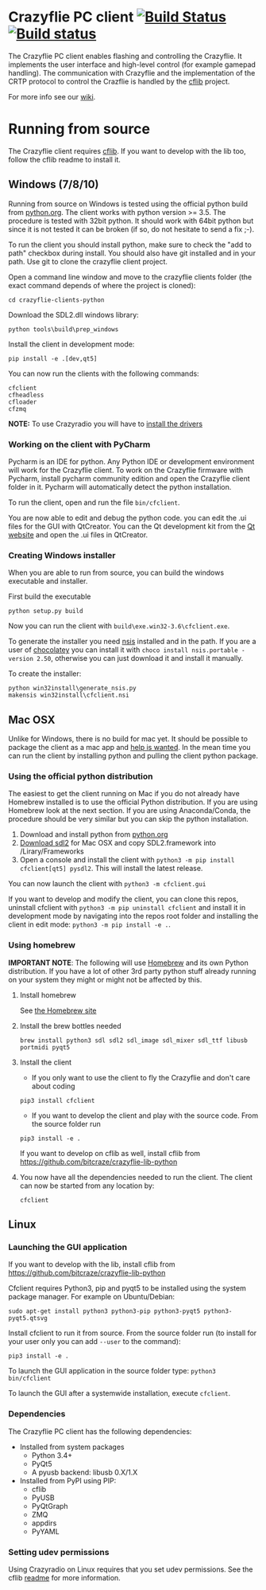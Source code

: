 # Crazyflie PC client [![Build Status](https://api.travis-ci.org/bitcraze/crazyflie-clients-python.svg)](https://travis-ci.org/bitcraze/crazyflie-clients-python) [![Build status](https://ci.appveyor.com/api/projects/status/u2kejdbc9wrexo31?svg=true)](https://ci.appveyor.com/project/bitcraze/crazyflie-clients-python)


The Crazyflie PC client enables flashing and controlling the Crazyflie.
It implements the user interface and high-level control (for example gamepad handling).
The communication with Crazyflie and the implementation of the CRTP protocol to control the Crazflie is handled by the [cflib](https://github.com/bitcraze/crazyflie-lib-python) project.

For more info see our [wiki](http://wiki.bitcraze.se/ "Bitcraze Wiki").

# Running from source

The Crazyflie client requires [cflib](https://github.com/bitcraze/crazyflie-lib-python).
If you want to develop with the lib too, follow the cflib readme to install it.

## Windows (7/8/10)

Running from source on Windows is tested using the official python build from [python.org](https://python.org). The client works with python version >= 3.5. The procedure is tested with 32bit python. It should work with 64bit python but since it is not tested it can be broken (if so, do not hesitate to send a fix ;-).

To run the client you should install python, make sure to check the "add to path" checkbox during install. You should also have git installed and in your path. Use git to clone the crazyflie client project.

Open a command line window and move to the crazyflie clients folder (the exact command depends of where the project is cloned):
```
cd crazyflie-clients-python
```

Download the SDL2.dll windows library:
```
python tools\build\prep_windows
```

Install the client in development mode:
```
pip install -e .[dev,qt5]
```

You can now run the clients with the following commands:
```
cfclient
cfheadless
cfloader
cfzmq
```

**NOTE:** To use Crazyradio you will have to [install the drivers](https://wiki.bitcraze.io/misc:usbwindows)

### Working on the client with PyCharm

Pycharm is an IDE for python. Any Python IDE or development environment will work for the Crazyflie client. To work on the Crazyflie firmware with Pycharm, install pycharm community edition and open the Crazyflie client folder in it. Pycharm will automatically detect the python installation.

To run the client, open and run the file ```bin/cfclient```.

You are now able to edit and debug the python code. you can edit the .ui files for the GUI with QtCreator. You can the Qt development kit from the [Qt website](https://www.qt.io/download-open-source/) and open the .ui files in QtCreator.

### Creating Windows installer

When you are able to run from source, you can build the windows executable and installer.

First build the executable
```
python setup.py build
```

Now you can run the client with ```build\exe.win32-3.6\cfclient.exe```.

To generate the installer you need [nsis](http://nsis.sourceforge.net/) installed and in the path. If you
are a user of [chocolatey](https://chocolatey.org/) you can install it with ```choco install nsis.portable -version 2.50```,
otherwise you can just download it and install it manually.

To create the installer:
```
python win32install\generate_nsis.py
makensis win32install\cfclient.nsi
```

## Mac OSX

Unlike for Windows, there is no build for mac yet.
It should be possible to package the client as a mac app and [help is wanted](https://github.com/bitcraze/crazyflie-clients-python/issues/231).
In the mean time you can run the client by installing python and pulling the client python package.

### Using the official python distribution

The easiest to get the client running on Mac if you do not already have Homebrew installed is to use the official Python distribution.
If you are using Homebrew look at the next section.
If you are using Anaconda/Conda, the procedure should be very similar but you can skip the python installation.

 1) Download and install python from [python.org](https://python.org)
 2) [Download sdl2](https://www.libsdl.org/download-2.0.php) for Mac OSX and copy SDL2.framework into /Lirary/Frameworks
 3) Open a console and install the client with ```python3 -m pip install cfclient[qt5] pysdl2```. This will install the latest release.

You can now launch the client with ```python3 -m cfclient.gui```

If you want to develop and modify the client, you can clone this repos, uninstall cfclient with ```python3 -m pip uninstall cfclient``` and install it in development mode by navigating into the repos root folder and installing the client in edit mode: ```python3 -m pip install -e .```.

### Using homebrew
**IMPORTANT NOTE**: The following will use
[Homebrew](http://brew.sh/) and its own Python distribution. If
you have a lot of other 3rd party python stuff already running on your system
they might or might not be affected by this.

1. Install homebrew

    See [the Homebrew site](https://brew.sh/)

1. Install the brew bottles needed
    ```
    brew install python3 sdl sdl2 sdl_image sdl_mixer sdl_ttf libusb portmidi pyqt5
    ```

1. Install the client

    * If you only want to use the client to fly the Crazyflie and don't care about coding
    ```
    pip3 install cfclient
    ```

    * If you want to develop the client and play with the source code. From the source folder run
    ```
    pip3 install -e .
    ```
    If you want to develop on cflib as well, install cflib from <https://github.com/bitcraze/crazyflie-lib-python>

1. You now have all the dependencies needed to run the client. The client can now be started from any location by:
    ```
    cfclient
    ```

## Linux

### Launching the GUI application

If you want to develop with the lib, install cflib from https://github.com/bitcraze/crazyflie-lib-python

Cfclient requires Python3, pip and pyqt5 to be installed using the system package manager. For example on Ubuntu/Debian:
```
sudo apt-get install python3 python3-pip python3-pyqt5 python3-pyqt5.qtsvg
```

Install cfclient to run it from source. From the source folder run (to install
for your user only you can add ```--user``` to the command):
```
pip3 install -e .
```
To launch the GUI application in the source folder type:
```python3 bin/cfclient```

To launch the GUI after a systemwide installation, execute ```cfclient```.

### Dependencies

The Crazyflie PC client has the following dependencies:

* Installed from system packages
  * Python 3.4+
  * PyQt5
  * A pyusb backend: libusb 0.X/1.X
* Installed from PyPI using PIP:
  * cflib
  * PyUSB
  * PyQtGraph
  * ZMQ
  * appdirs
  * PyYAML

### Setting udev permissions

Using Crazyradio on Linux requires that you set udev permissions. See the cflib
[readme](https://github.com/bitcraze/crazyflie-lib-python#setting-udev-permissions)
for more information.
